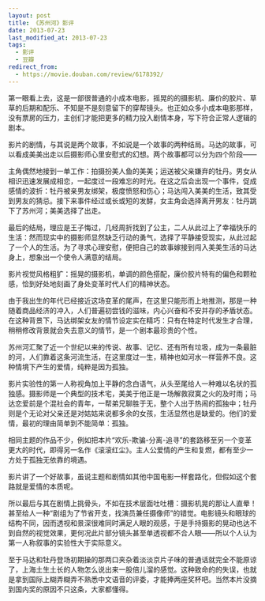 ```yaml
---
layout: post
title: 《苏州河》影评
date: 2013-07-23
last_modified_at: 2013-07-23
tags:
  - 影评
  - 豆瓣
redirect_from:
  - https://movie.douban.com/review/6178392/
---
```


第一眼看上去，这是一部很普通的小成本电影，摇晃的的摄影机、廉价的胶片、草草的后期和配乐、不知是不是刻意留下的穿帮镜头。也正如众多小成本电影那样，没有票房的压力，主创们才能把更多的精力投入剧情本身，写下符合正常人逻辑的剧本。

影片的剧情，与其说是两个故事，不如说是一个故事的两种结局。马达的故事，可以看成美美出走以后摄影师心里安慰式的幻想。两个故事都可以分为四个阶段——

主角偶然地接到一单工作：拍摄扮美人鱼的美美；运送被父亲嫌弃的牡丹。男女从相识迅速发展成相恋，一起度过一段难忘的时光。在这之后会出现一个事件，促成感情的波折：牡丹被亲男友绑架，极度愤怒和伤心；马达闯入美美的生活，致其受到男友的猜忌。接下来事件经过或长或短的发酵，女主角会选择离开男友：牡丹跳下了苏州河；美美选择了出走。

最后的结局，理应是王子悔过，几经周折找到了公主，二人从此过上了幸福快乐的生活：然而现实中的摄影师显然缺乏行动的勇气，选择了平静接受现实，从此过起了一个人的生活。为了寻求心理安慰，便把自己的故事嫁接到闯入美美生活的马达身上，想象出一个使令人满意的结局。

影片视觉风格粗犷：摇晃的摄影机，单调的颜色搭配，廉价胶片特有的偏色和颗粒感，恰到好处地刻画了身处变革时代人们的精神状态。

由于我出生的年代已经接近这场变革的尾声，在这里只能形而上地推测，那是一种随着商品经济的冲入，人们普遍初尝钱的滋味，内心兴奋和不安并存的矛盾状态。在这种背景下，马达绑架女友的情节设定实在精巧：只有在特定时代发生才合理，稍稍修改背景就会失去意义的情节，是一个剧本最珍贵的个性。

苏州河汇聚了近一个世纪以来的传说、故事、记忆、还有所有垃圾，成为一条最脏的河，人们靠着这条河流生活，在这里度过一生，精神也如河水一样营养不良。这种情境下产生的爱情，纯粹是因为孤独。

影片实验性的第一人称视角加上平静的念白语气，从头至尾给人一种难以名状的孤独感。摄影师是一个典型的技术宅，美美于他正是一场解救寂寞之火的及时雨；马达恋爱前是个混社会的青年，一帮弟兄聊胜于无，整个人出于热闹的孤独中；牡丹则是个无论对父亲还是对姑姑来说都多余的女孩，生活显然也是缺爱的。他们的爱情，最初的理由简单到不能简单：孤独。

相同主题的作品不少，例如把本片“欢乐-欺骗-分离-追寻”的套路移至另一个变革更大的时代，即得另一名作《滚滚红尘》。主人公爱情的产生和复燃，都有至少一方处于孤独无依靠的境遇。

影片讲了一个好故事，虽说主题和剧情如其他中国电影一样套路化，但假如这个套路就是爱情的本质呢。

所以最后与其在剧情上挑骨头，不如在技术层面吐吐槽：摄影机晃的那让人直晕！甚至给人一种“剧组为了节省开支，找演员兼任摄像师”的错觉。电影镜头和眼球的结构不同，因而透视和景深很难同时满足人眼的观感，于是手持摄影的晃动也达不到自然的视觉效果，更何况此片部分镜头甚至单透视都不合人眼——所以个人认为第一人称叙事的实验性大于实际意义。

至于马达和牡丹登场初期操的那两口夹杂着淡淡京片子味的普通话就完全不能原谅了，上海土生土长的人物怎么说出来一股倍儿溜的感觉。这种致命的的失误，也就是拿到国际上糊弄糊弄不熟悉中文语音的评委，才能捧两座奖杯吧。当然本片没摘到国内奖的原因不只这条，大家都懂得。